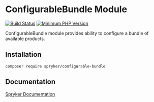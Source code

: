 # ConfigurableBundle Module
[![Build Status](https://travis-ci.org/spryker/configurable-bundle.svg)](https://travis-ci.org/spryker/configurable-bundle)
[![Minimum PHP Version](https://img.shields.io/badge/php-%3E%3D%207.3-8892BF.svg)](https://php.net/)

ConfigurableBundle module provides ability to configure a bundle of available products.

## Installation

```
composer require spryker/configurable-bundle
```

## Documentation

[Spryker Documentation](https://academy.spryker.com/developing_with_spryker/module_guide/modules.html)
